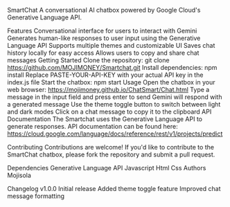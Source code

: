 SmartChat
A conversational AI chatbox powered by Google Cloud's Generative Language API.

Features
Conversational interface for users to interact with Gemini
Generates human-like responses to user input using the Generative Language API
Supports multiple themes and customizable UI
Saves chat history locally for easy access
Allows users to copy and share chat messages
Getting Started
Clone the repository: git clone https://github.com/MOJIMONEY/Smartchat.git
Install dependencies: npm install
Replace PASTE-YOUR-API-KEY with your actual API key in the index.js file
Start the chatbox: npm start
Usage
Open the chatbox in your web browser: https://mojimoney.github.io/ChatSmart/Chat.html
Type a message in the input field and press enter to send
Gemini will respond with a generated message
Use the theme toggle button to switch between light and dark modes
Click on a chat message to copy it to the clipboard
API Documentation
The Smartchat uses the Generative Language API to generate responses. API documentation can be found here: https://cloud.google.com/language/docs/reference/rest/v1/projects/predict

Contributing
Contributions are welcome! If you'd like to contribute to the SmartChat chatbox, please fork the repository and submit a pull request.



Dependencies
 Generative Language API
Javascript
Html
Css
Authors
Mojisola

Changelog
v1.0.0
Initial release
Added theme toggle feature
Improved chat message formatting
